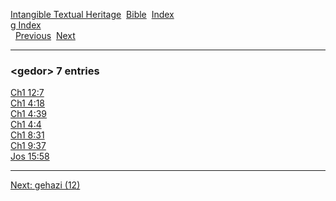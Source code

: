 [Intangible Textual Heritage](../../index)  [Bible](../index) 
[Index](index)   
[g Index](_g_)  
  [Previous](c04681)  [Next](c04683) 

------------------------------------------------------------------------

### &lt;gedor&gt; 7 entries

[Ch1 12:7](../kjv/ch1012.htm#007)  
[Ch1 4:18](../kjv/ch1004.htm#018)  
[Ch1 4:39](../kjv/ch1004.htm#039)  
[Ch1 4:4](../kjv/ch1004.htm#004)  
[Ch1 8:31](../kjv/ch1008.htm#031)  
[Ch1 9:37](../kjv/ch1009.htm#037)  
[Jos 15:58](../kjv/jos015.htm#058)  

------------------------------------------------------------------------

[Next: gehazi (12)](c04683)
